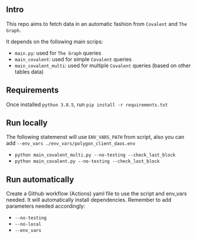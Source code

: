 ## Intro
This repo aims to fetch data in an automatic fashion from `Covalent` and `The Graph`.

It depends on the following main scrips:
- `main.py`: used for `The Graph` queries
- `main_covalent`: used for simple `Covalent` queries
- `main_covalent_multi`: used for multiple `Covalent` queries (based on other tables data)

## Requirements
Once installed `python 3.8.5`, run `pip install -r requirements.txt `

## Run locally
The following statemenst will use `ENV_VARS_PATH` from script, also you can add `--env_vars ./env_vars/polygon_client_daos.env`
- `python main_covalent_multi.py --no-testing --check_last_block`
- `python main_covalent.py --no-testing --check_last_block`

## Run automatically
Create a Github workflow (Actions) yaml file to use the script and env_vars needed.
It will automatically install dependencies.
Remember to add parameters needed accordingly:
- `--no-testing`
- `--no-local` 
- `--env_vars`